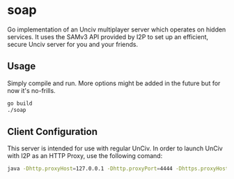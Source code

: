 # soap

Go implementation of an Unciv multiplayer server which operates on hidden services.
It uses the SAMv3 API provided by I2P to set up an efficient, secure Unciv server
for you and your friends.

Usage
-----

Simply compile and run. More options might be added in the future but for now it's
no-frills.

```sh
go build
./soap
```


Client Configuration
--------------------

This server is intended for use with regular UnCiv. In order to launch UnCiv with
I2P as an HTTP Proxy, use the following comand:

```sh
java -Dhttp.proxyHost=127.0.0.1 -Dhttp.proxyPort=4444 -Dhttps.proxyHost=127.0.0.1 -Dhttps.proxyPort=4444 -jar Unciv.jar
```
